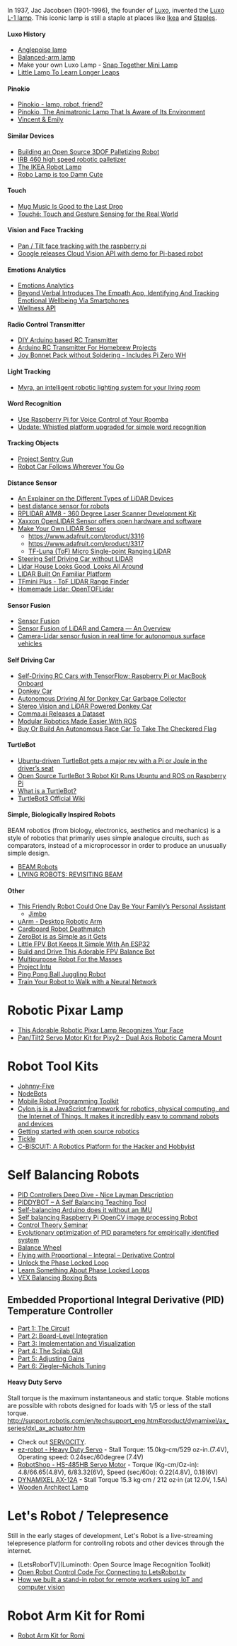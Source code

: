 In 1937, Jac Jacobsen (1901-1996), the founder of [Luxo][02], invented the [Luxo L-1 lamp][01].
This iconic lamp is still a staple at places like [Ikea][03] and [Staples][04].

#### Luxo History
* [Anglepoise lamp](http://en.wikipedia.org/wiki/Anglepoise_lamp)
* [Balanced-arm lamp](http://en.wikipedia.org/wiki/Balanced-arm_lamp)
* Make your own Luxo Lamp - [Snap Together Mini Lamp](https://www.thingiverse.com/thing:27062)
* [Little Lamp To Learn Longer Leaps](https://hackaday.com/2019/05/25/little-lamp-to-learn-longer-leaps/)

#### Pinokio
* [Pinokio - lamp, robot, friend?](http://www.behance.net/gallery/Pinokio/5914541)
* [Pinokio, The Animatronic Lamp That Is Aware of Its Environment](http://www.creativeapplications.net/processing/pinokio-the-animatronic-lamp-that-is-aware-of-its-environment/)
* [Vincent & Emily](http://newgrids.fr/2013/05/13/vincent-emily/)

#### Similar Devices
* [Building an Open Source 3DOF Palletizing Robot](http://www.marginallyclever.com/blog/2014/03/building-an-open-source-3dof-palletizing-robot/)
* [IRB 460 high speed robotic palletizer](http://www.abb.ca/product/seitp327/ff492162d8dbaf44c1257861005de2fe.aspx)
* [The IKEA Robot Lamp](http://www.instructables.com/id/The-IKEA-Robot-Lamp-Adding-the-servos/?ALLSTEPS)
* [Robo Lamp is too Damn Cute](http://hackaday.com/2015/05/12/robo-lamp-is-too-damn-cute/)

#### Touch
* [Mug Music Is Good to the Last Drop](http://hackaday.com/2014/03/19/mug-music-is-good-to-the-last-drop/#more-117602)
* [Touché: Touch and Gesture Sensing for the Real World](http://www.disneyresearch.com/project/touche-touch-and-gesture-sensing-for-the-real-world/)

#### Vision and Face Tracking
* [Pan / Tilt face tracking with the raspberry pi](http://www.instructables.com/id/Pan-Tilt-face-tracking-with-the-raspberry-pi/?ALLSTEPS)
* [Google releases Cloud Vision API with demo for Pi-based robot](http://hackerboards.com/google-releases-cloud-vision-api-with-demo-for-pi-based-robot/)

#### Emotions Analytics
* [Emotions Analytics](http://en.wikipedia.org/wiki/Emotions_Analytics)
* [Beyond Verbal Introduces The Empath App, Identifying And Tracking Emotional Wellbeing Via Smartphones](http://www.cbs8.com/story/27768964/beyond-verbal-introduces-the-empath-app-identifying-and-tracking-emotional-wellbeing-via-smartphones)
* [Wellness API](http://www.beyondverbal.com/choose-solution/wellness/what-is-it/)

#### Radio Control Transmitter
* [DIY Arduino based RC Transmitter](https://www.youtube.com/watch?v=-BDCmwNssiw&app=desktop)
* [Arduino RC Transmitter For Homebrew Projects](https://hackaday.com/2019/01/15/arduino-rc-transmitter-for-homebrew-projects/)
* [Joy Bonnet Pack without Soldering - Includes Pi Zero WH](https://www.adafruit.com/product/4085)

#### Light Tracking
* [Myra, an intelligent robotic lighting system for your living room](http://kawalabo.blogspot.jp/2014/01/myra-intelligent-robotic-lighting.html)

#### Word Recognition
* [Use Raspberry Pi for Voice Control of Your Roomba](http://makezine.com/projects/use-raspberry-pi-for-voice-control/)
* [Update: Whistled platform upgraded for simple word recognition](http://hackaday.com/2013/08/22/update-whistled-platform-upgraded-for-simple-word-recognition/)

#### Tracking Objects
* [Project Sentry Gun](http://psg.rudolphlabs.com/)
* [Robot Car Follows Wherever You Go](http://hackaday.com/2017/07/20/robot-car-follows-wherever-you-go/)

#### Distance Sensor
* [An Explainer on the Different Types of LiDAR Devices](https://www.crowdsupply.com/onion/tau-lidar-camera/updates/an-explainer-on-the-different-types-of-lidar-devices)
* [best distance sensor for robots](http://www.teraranger.com/products/teraranger-one/)
* [RPLIDAR A1M8 - 360 Degree Laser Scanner Development Kit](https://www.dfrobot.com/product-1125.html)
* [Xaxxon OpenLIDAR Sensor offers open hardware and software](https://www.geeky-gadgets.com/xaxxon-openlidar-sensor-16-10-2019/)
* [Make Your Own LIDAR Sensor](https://dzone.com/articles/make-your-own-lidar-sensor)
    * https://www.adafruit.com/product/3316
    * https://www.adafruit.com/product/3317
    * [TF-Luna (ToF) Micro Single-point Ranging LiDAR](https://www.dfrobot.com/product-1995.html?tracking=5e72005d37725)
* [Steering Self Driving Car without LIDAR](https://medium.com/towards-data-science/steering-self-driving-car-without-lidar-a6b0a4d2e2f1)
* [Lidar House Looks Good, Looks All Around](https://hackaday.com/2020/12/20/lidar-house-looks-good-looks-all-around/)
* [LIDAR Built On Familiar Platform](https://hackaday.com/2020/04/11/lidar-built-on-familiar-platform/)
* [TFmini Plus - ToF LIDAR Range Finder](https://www.seeedstudio.com/TFmini-Plus-LIDAR-Range-Finder-based-on-ToF-p-3222.html)
* [Homemade Lidar: OpenTOFLidar](https://hackaday.com/2020/03/24/lidar-system-isnt-just-a-rangefinder-anymore/)

#### Sensor Fusion
* [Sensor Fusion](https://towardsdatascience.com/sensor-fusion-90135614fde6)
* [Sensor Fusion of LiDAR and Camera — An Overview](https://medium.com/@navin.rahim/sensor-fusion-of-lidar-and-camera-an-overview-697eb41223a3)
* [Camera-Lidar sensor fusion in real time for autonomous surface vehicles](http://folk.ntnu.no/edmundfo/msc2019-2020/norbye-lidar-camera-reduced.pdf)

#### Self Driving Car
* [Self-Driving RC Cars with TensorFlow; Raspberry Pi or MacBook Onboard](http://hackaday.com/2017/06/06/self-driving-rc-cars-with-tensorflow-raspberry-pi-or-macbook-onboard/#more-260888)
* [Donkey Car](http://www.donkeycar.com/)
* [Autonomous Driving AI for Donkey Car Garbage Collector](https://www.hackster.io/dhq/autonomous-driving-ai-for-donkey-car-garbage-collector-846c11)
* [Stereo Vision and LiDAR Powered Donkey Car](https://www.hackster.io/bluetiger9/stereo-vision-and-lidar-powered-donkey-car-575769)
* [Comma.ai Releases a Dataset](https://medium.com/self-driving-cars/comma-ai-releases-a-dataset-10ede8bec74b)
* [Modular Robotics Made Easier With ROS](https://hackaday.com/2018/05/31/modular-robotics-made-easier-with-ros/)
* [Buy Or Build An Autonomous Race Car To Take The Checkered Flag](https://hackaday.com/2018/11/30/buy-or-build-an-autonomous-race-car-to-take-the-checkered-flag/)

#### TurtleBot
* [Ubuntu-driven TurtleBot gets a major rev with a Pi or Joule in the driver’s seat](http://linuxgizmos.com/ubuntu-driven-turtlebot-gets-a-major-rev-with-a-pi-or-joule-in-the-drivers-seat/)
* [Open Source TurtleBot 3 Robot Kit Runs Ubuntu and ROS on Raspberry Pi](https://www.linux.com/news/event/open-source-summit-na/2017/6/open-source-turtlebot-3-robot-kit-runs-ubuntu-and-ros-raspberry-pi)
* [What is a TurtleBot?](http://www.turtlebot.com/)
* [TurtleBot3 Official Wiki](http://turtlebot3.robotis.com/en/latest/)

#### Simple, Biologically Inspired Robots
BEAM robotics (from biology, electronics, aesthetics and mechanics)
is a style of robotics that primarily uses simple analogue circuits, such as comparators,
instead of a microprocessor in order to produce an unusually simple design.

* [BEAM Robots](http://www.smfr.org/robots/)
* [LIVING ROBOTS: REVISITING BEAM](https://hackaday.com/2021/05/29/living-robots-revisiting-beam/)

#### Other
* [This Friendly Robot Could One Day Be Your Family’s Personal Assistant](http://www.wired.com/2014/07/jibo-family-robot/)
    * [Jimbo](http://www.myjibo.com/)
* [uArm - Desktop Robotic Arm](https://www.sparkfun.com/products/13663?utm_source=SparkFun+Customer+Newsletter&utm_campaign=2ca58c52dd-July_17thNewsletter&utm_medium=email&utm_term=0_fa5287abaf-2ca58c52dd-7212537)
* [Cardboard Robot Deathmatch](http://hackaday.com/2015/09/29/cardboard-robot-deathmatch/#more-171371)
* [ZeroBot is as Simple as it Gets](http://hackaday.com/2017/05/31/zerobot-is-as-simple-as-it-gets/)
* [Little FPV Bot Keeps It Simple With An ESP32](https://hackaday.com/2019/02/11/little-fpv-bot-keeps-it-simple-with-an-esp32/)
* [Build and Drive This Adorable FPV Balance Bot](http://makezine.com/projects/self-balancing-eddie-robot/?utm_source=MakeNewsletter+20170110&utm_medium=email&utm_content=image&utm_campaign=newsletter)
* [Multipurpose Robot For the Masses](http://hackaday.com/2016/06/08/multipurpose-robot-for-the-masses/)
* [Project Intu](https://github.com/watson-intu)
* [Ping Pong Ball Juggling Robot](http://www.robotshop.com/letsmakerobots/ping-pong-ball-juggling-robot)
* [Train Your Robot to Walk with a Neural Network](https://hackaday.com/2016/12/11/train-your-robot-to-walk-with-a-neural-network/)

# Robotic Pixar Lamp
* [This Adorable Robotic Pixar Lamp Recognizes Your Face](https://www.dfrobot.com/blog-384.html)
* [Pan/Tilt2 Servo Motor Kit for Pixy2 - Dual Axis Robotic Camera Mount](https://www.seeedstudio.com/Pan-Tilt2-Servo-Motor-Kit-for-Pixy2-Dual-Axis-Robotic-Camera-Mount-p-3161.html)

# Robot Tool Kits
* [Johnny-Five](http://johnny-five.io/)
* [NodeBots](http://nodebots.io/)
* [Mobile Robot Programming Toolkit](http://www.mrpt.org/)
* [Cylon.js is a JavaScript framework for robotics, physical computing, and the Internet of Things. It makes it incredibly easy to command robots and devices](https://cylonjs.com/)
* [Getting started with open source robotics](https://opensource.com/life/16/4/open-source-robotics-projects?sc_cid=70160000000q67zAAA)
* [Tickle](https://tickleapp.com/)
* [C-BISCUIT: A Robotics Platform for the Hacker and Hobbyist](https://www.allaboutcircuits.com/projects/c-biscuit-monitor-your-robots-health/)

# Self Balancing Robots
* [PID Controllers Deep Dive - Nice Layman Description](http://hackaday.com/2014/07/07/droning-on-pid-controllers-and-bullet-connectors/)
* [PIDDYBOT – A Self Balancing Teaching Tool](http://hackaday.com/2014/01/17/piddybot-a-self-balancing-teaching-tool/#more-112629)
* [Self-balancing Arduino does it without an IMU](http://hackaday.com/2013/09/26/self-balancing-arduino-does-it-without-an-imu/)
* [Self balancing Raspberry Pi OpenCV image processing Robot](http://roboticssamy.blogspot.pt/)
* [Control Theory Seminar](http://focus.ti.com/docs/training/catalog/events/event.jhtml?sku=OLT214002&sp_rid_pod4=NzQ0MDMwMzkzNTMS1&sp_mid_pod4=45597282)
* [Evolutionary optimization of PID parameters for empirically identified system](http://wemakethings.net/2013/12/01/pid_genetics/)
* [Balance Wheel](http://hackaday.io/project/4267-balance-wheel)
* [Flying with Proportional – Integral – Derivative Control](http://hackaday.com/2016/05/18/flying-with-proportional-integral-derivative-control/)
* [Unlock the Phase Locked Loop](http://hackaday.com/2016/03/23/unlock-the-phase-locked-loop/)
* [Learn Something About Phase Locked Loops](https://hackaday.com/2018/06/20/learn-something-about-phase-locked-loops/)
* [VEX Balancing Boxing Bots](https://www.hexbug.com/vex/vex-robotics-boxing-bots-2-pack-by-hexbug.html)

## Embedded Proportional Integral Derivative (PID) Temperature Controller
* [Part 1: The Circuit](http://www.allaboutcircuits.com/projects/embedded-pid-temperature-control-part-1-the-circuit/)
* [Part 2: Board-Level Integration](http://www.allaboutcircuits.com/projects/embedded-pid-temperature-control-part-2-board-level-integration/)
* [Part 3: Implementation and Visualization](http://www.allaboutcircuits.com/projects/embedded-pid-temperature-control-part-3-implementation-and-visualization/)
* [Part 4: The Scilab GUI](http://www.allaboutcircuits.com/projects/embedded-pid-temperature-control-part-4-the-scilab-gui/)
* [Part 5: Adjusting Gains](http://www.allaboutcircuits.com/projects/embedded-pid-temperature-control-part-5-adjusting-gains/)
* [Part 6: Ziegler–Nichols Tuning](http://www.allaboutcircuits.com/projects/embedded-pid-temperature-control-part-6-zieglernichols-tuning/)

#### Heavy Duty Servo
Stall torque is the maximum instantaneous and static torque.
Stable motions are possible with robots designed for loads with 1/5 or less of the stall torque.
http://support.robotis.com/en/techsupport_eng.htm#product/dynamixel/ax_series/dxl_ax_actuator.htm

* Check out [SERVOCITY](http://www.servocity.com/).
* [ez-robot - Heavy Duty Servo](http://www.ez-robot.com/Shop/AccessoriesDetails.aspx?prevCat=1&productNumber=7) - Stall Torque: 15.0kg-cm/529 oz-in.(7.4V), Operating speed: 0.24sec/60degree (7.4V)
* [RobotShop - HS-485HB Servo Motor](http://www.robotshop.com/en/hitec-hs-485hb-servo-motor.html) - Torque (Kg-cm/Oz-in): 4.8/66.65(4.8V), 6/83.32(6V), Speed (sec/60o): 0.22(4.8V), 0.18(6V)
* [DYNAMIXEL AX-12A](http://www.trossenrobotics.com/dynamixel-ax-12-robot-actuator.aspx?feed=Froogle&gclid=CKTIrZrwsL0CFWuhOgodjxsA-w) - Stall Torque 15.3 kg·cm / 212 oz·in (at 12.0V, 1.5A)
* [Wooden Architect Lamp](http://www.instructables.com/id/Wooden-Architect-Lamp/?ALLSTEPS)

# Let's Robot / Telepresence
Still in the early stages of development,
Let's Robot is a live-streaming telepresence platform for controlling robots
and other devices through the internet.

* [LetsRoborTV](Luminoth: Open Source Image Recognition Toolkit)
* [Open Robot Control Code For Connecting to LetsRobot.tv](https://github.com/runmyrobot/runmyrobot)
* [How we built a stand-in robot for remote workers using IoT and computer vision](https://tryolabs.com/blog/hackathon-robot-remote-work-iot-computer-vision/)

#  Robot Arm Kit for Romi
* [Robot Arm Kit for Romi](https://www.pololu.com/product/3550)


[01]:http://glamox.com/ie/the-l-1-story
[02]:http://www.luxous.com/
[03]:http://www.ikea.com/us/en/catalog/products/20370383/#
[04]:http://www.staples.com/Tensor-Black-Swing-Arm-Incandescent-CFL-Clamp-Lamp/product_408203
[05]:
[06]:
[07]:
[08]:
[09]:
[10]:
